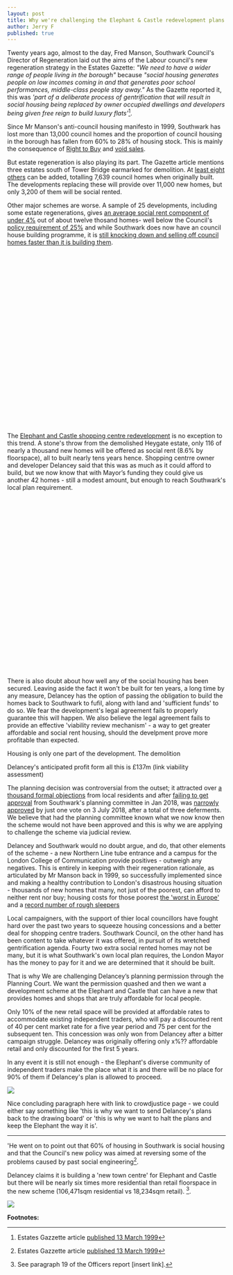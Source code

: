 ```yaml
---
layout: post
title: Why we're challenging the Elephant & Castle redevelopment plans in court
author: Jerry F
published: true
---
```

Twenty years ago, almost to the day, Fred Manson, Southwark Council's Director of Regeneration laid out the aims of the Labour council's new regeneration strategy in the Estates Gazette: _"We need to have a wider range of people living in the borough"_ because _"social housing generates people on low incomes coming in and that generates poor school performances, middle-class people stay away."_ As the Gazette reported it, this was _'part of a deliberate process of gentrification that will result in social housing being replaced by owner occupied dwellings and developers being given free reign to build luxury flats'_[^1].


Since Mr Manson's anti-council housing manifesto in 1999, Southwark has lost more than 13,000 council homes and the proportion of council housing in the borough has fallen from 60% to 28% of housing stock.  This is mainly the consequence of [Right to Buy](https://assets.publishing.service.gov.uk/government/uploads/system/uploads/attachment_data/file/759390/LT_685.xlsx) and [void sales](https://assets.publishing.service.gov.uk/government/uploads/system/uploads/attachment_data/file/561232/LT_648.xlsx). 

But estate regeneration is also playing its part. The Gazette article mentions three estates south of Tower Bridge earmarked for demolition. At [least eight others](http://35percent.org/the-southwark-clearances) can be added, totalling 7,639 council homes when originally built.  The developments replacing these will provide over 11,000 new homes, but only 3,200 of them will be social rented.  

Other major schemes are worse.  A sample of 25 developments, including some estate regenerations, gives [an average social rent component of under 4%](http://35percent.org/major-schemes) out of about twelve thosand homes- well below the Council's [policy requirement of 25%](LINKTONSP) and while Southwark does now have an council house building programme, it is [still knocking down and selling off council homes faster than it is building them](http://35percent.org/2018-11-12-11000-council-homes-manifesto-pledge/).

<script src="http://ajax.googleapis.com/ajax/libs/jquery/1.8.2/jquery.min.js">
</script>
<script src="http://code.highcharts.com/highcharts.js">
</script>
<script src="http://code.highcharts.com/modules/exporting.js">
</script>

<div id="container1" style="min-width: 310px; height: 400px; margin: 0 auto">
</div>

<script type="text/javascript">

        $('#container1').highcharts({
            title: {
                text: "Southwark's Council Homes",
                x: -20 //center
            },
            subtitle: {
                text: 'Source: https://www.gov.uk/government/uploads/system/uploads/attachment_data/file/674346/LT_116.xlsx',
                x: -20
            },
            xAxis: {
                categories: ['1999', '2000', '2001', '2002', '2003', '2004', '2005', '2006', '2007', '2008', '2009', '2010', '2011', '2012', '2013', '2014', '2015', '2016', '2017']
            },
            yAxis: {
                title: {
                    text: 'Council-owned stock'
                },
                plotLines: [{
                    value: 0,
                    width: 1,
                    color: '#808080'
                }]
            },
            tooltip: {
                valueSuffix: ' Council homes'
            },
            legend: {
                layout: 'vertical',
                align: 'right',
                verticalAlign: 'middle',
                borderWidth: 0
            },
            series: [{
                name: 'Southwark',
                data: [51706, 50903, 49875, 48052, 46887, 45346, 43885, 42275, 41873, 41287, 40618, 40120, 39845, 39781, 38578, 39029, 38687, 38522, 38553]
            }]
        });

</script>

The [Elephant and Castle shopping centre redevelopment](http://35percent.org/shopping-centre) is no exception to this trend.  A stone's throw from the demolished Heygate estate, only 116 of nearly a thousand new homes will be offered as social rent (8.6% by floorspace), all to built nearly tens years hence.  Shopping centrre owner and developer Delancey said that this was as much as it could afford to build, but we now know that with Mayor’s funding they could give us another 42 homes - still a modest amount, but enough to reach Southwark's local plan requirement. 

<div id="container2" style="min-width: 310px; height: 400px; margin: 0 auto"></div>

<script type="text/javascript">
var colors = Highcharts.getOptions().colors,
  categories = [
    'Private: 65%',
    'Social Rent: 17.5%',
    'Intermediate: 17.5%'
  ],
  data = [
    {
      y: 65.0,
      color: colors[2],
      drilldown: {
        name: 'Market Rent',
        categories: [
         'Market Rent'
        ],
        data: [
          65.0
        ]
      }
    },
    {
      y: 17.5,
      color: colors[1],
      drilldown: {
        name: 'Social Rent',
        categories: [
          'Social Rent',
          'Intermediate Rent'
        ],
        data: [
          8.6,
          0.0
        ]
      }
    },
    {
      y: 17.5,
      color: colors[0],
      drilldown: {
        name: 'Intermediate Housing',
        categories: [
              'Intermediate Rent'
        ],
        data: [
          26.4
        ]
      }
    }
  ],
  browserData = [],
  versionsData = [],
  i,
  j,
  dataLen = data.length,
  drillDataLen,
  brightness;


// Build the data arrays
for (i = 0; i < dataLen; i += 1) {

  // add browser data
  browserData.push({
    name: categories[i],
    y: data[i].y,
    color: data[i].color
  });

  // add version data
  drillDataLen = data[i].drilldown.data.length;
  for (j = 0; j < drillDataLen; j += 1) {
    brightness = 0.2 - (j / drillDataLen) / 5;
    versionsData.push({
      name: data[i].drilldown.categories[j],
      y: data[i].drilldown.data[j],
      color: Highcharts.Color(data[i].color).brighten(brightness).get()
    });
  }
}

// Create the chart
Highcharts.chart('container2', {
  chart: {
    type: 'pie'
  },
  title: {
    text: 'Approved Tenure Mix'
  },
  subtitle: {
    text: 'Source: <a href="http://planbuild.southwark.gov.uk/documents/?casereference=16/AP/4458&system=DC" target="_blank">Southwark Council planning ref:16/AP/4458</a>'
  },
  plotOptions: {
    pie: {
      shadow: false,
      center: ['50%', '50%']
    }
  },
  tooltip: {
    valueSuffix: '%'
  },
  series: [{
    name: 'Policy Requirement',
    data: browserData,
    size: '60%',
    dataLabels: {
      formatter: function () {
        return this.y > 5 ? this.point.name : null;
      },
      color: '#ffffff',
      distance: -30
    }
  }, {
    name: 'Approved percentage',
    data: versionsData,
    size: '80%',
    innerSize: '60%',
    dataLabels: {
      formatter: function () {
        // display only if larger than 1
        return this.y > 1 ? '<b>' + this.point.name + ':</b> ' +
          this.y + '%' : null;
      }
    },
    id: 'versions'
  }],
  responsive: {
    rules: [{
      condition: {
        maxWidth: 400
      },
      chartOptions: {
        series: [{
          id: 'versions',
          dataLabels: {
            enabled: false
          }
        }]
      }
    }]
  }
});

</script>

There is also doubt about how well any of the social housing has been secured.  Leaving aside the fact it won't be built for ten years, a long time by any measure, Delancey has the option of passing the obligation to build the homes back to Southwark to fufil, along with land and 'sufficient funds' to do so.  We fear the development's legal agreement fails to properly guarantee this will happen. We also believe the legal agreement fails to provide an effective 'viability review mechanism' - a way to get greater affordable and social rent housing, should the develpment prove more profitable than expected.

Housing is only one part of the development.  The demolition 

Delancey's anticipated profit form all this is £137m (link viability assessment)



The planning decision was controversial from the outset; it attracted over [a thousand formal objections](https://planning.southwark.gov.uk/online-applications/applicationDetails.do?activeTab=makeComment&keyVal=_STHWR_DCAPR_9569810) from local residents and after [failing to get approval](https://www.bbc.co.uk/news/uk-england-london-42719607) from Southwark's planning committee in Jan 2018, was [narrowly approved](http://35percent.org/2018-07-09-delancey/) by just one vote on 3 July 2018, after a total of three deferments. We believe that had the planning committee known what we now know then the scheme would not have been approved and this is why we are applying to challenge the scheme via judicial review.

Delancey and Southwark would no doubt argue, and do, that other elements of the scheme - a new Northern Line tube entrance and a campus for the London College of Communication provide positives - outweigh any negatives.  This is entirely in keeping with their regeneration rationale, as articulated by Mr Manson back in 1999, so successfully implemented since and making a healthy contribution to London's disastrous housing situation - thousands of new homes that many, not just of the poorest, can afford to neither rent nor buy; housing costs for those poorest [the 'worst in Europe'](https://www.theguardian.com/society/2018/mar/21/uk-europe-housing-cost-rise-lowest-earners-report) and a [record number of rough sleepers](https://www.theguardian.com/society/2018/oct/31/record-number-of-people-are-sleeping-rough-in-london)

Local campaigners, with the support of thier local councillors have fought hard over the past two years to squeeze housing concessions and a better deal for shopping centre traders.  Southwark Council, on the other hand has been content to take whatever it was offered, in pursuit of its wretched gentrification agenda.  Fourty two extra social rented homes may not be many, but it is what Southwark's own local plan requires, the London Mayor has the money to pay for it and we are determined that it should be built.

That is why We are challenging Delancey’s planning permission through the Planning Court.  We want the permission quashed and then we want a development scheme at the Elephant and Castle that can have a new that provides homes and shops that are truly affordable for local people.  


Only 10% of the new retail space will be provided at affordable rates to accommodate existing independent traders, who will pay a discounted rent of 40 per cent market rate for a five year period and 75 per cent for the subsequent ten. This concession was only won from Delancey after a bitter campaign struggle. Delancey was originally offering only x%?? affordable retail and only discounted for the first 5 years. 

In any event it is still not enough - the Elephant's diverse community of independent traders make the place what it is and there will be no place for 90% of them if Delancey's plan is allowed to proceed.

![](http://35percent.org/img/traderscomp.jpeg)

Nice concluding paragraph here with link to crowdjustice page - we could either say something like 'this is why we want to send Delancey's plans back to the drawing board' or 'this is why we want to halt the plans and keep the Elephant the way it is'.

----------------------------------------------------------------------------------------------------

'He went on to point out that 60% of housing in Southwark is social housing and that the Council's new policy was aimed at reversing some of the problems caused by past social engineering[^1].

Delancey claims it is building a 'new town centre' for Elephant and Castle but there will be nearly six times more residential than retail floorspace in the new scheme (106,471sqm residential vs 18,234sqm retail). [^2]. 

![](http://35percent.org/img/delanceyshoppingcentrecgi.jpg)

__Footnotes:__

[^1]: Estates Gazzette article [published 13 March 1999](http://heygate.github.io/img/EstatesGazette.pdf)

[^2]: See paragraph 19 of the Officers report [insert link].
